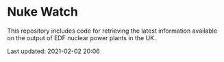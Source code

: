 # Nuke Watch

This repository includes code for retrieving the latest information available on the output of EDF nuclear power plants in the UK.

Last updated: 2021-02-02 20:06